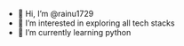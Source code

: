 - 👋 Hi, I’m @rainu1729
- 👀 I’m interested in exploring all tech stacks
- 🌱 I’m currently learning python


<!---
rainu1729/rainu1729 is a ✨ special ✨ repository because its `README.md` (this file) appears on your GitHub profile.
You can click the Preview link to take a look at your changes.
--->
